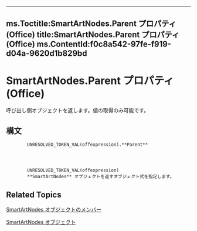 

---
ms.Toctitle:SmartArtNodes.Parent プロパティ (Office)
title:SmartArtNodes.Parent プロパティ (Office)
ms.ContentId:f0c8a542-97fe-f919-d04a-9620d1b829bd
---
# SmartArtNodes.Parent プロパティ (Office)




呼び出し側オブジェクトを返します。値の取得のみ可能です。

## 構文

            UNRESOLVED_TOKEN_VAL(offexpression).**Parent**




            UNRESOLVED_TOKEN_VAL(offexpression)
            **SmartArtNodes** オブジェクトを返すオブジェクト式を指定します。



## Related Topics

[SmartArtNodes オブジェクトのメンバー](1ebf55b0-5b97-5c4e-5d7f-d119ba051bf4.md)

[SmartArtNodes オブジェクト](4c35e5a4-15a1-dd6d-85a2-eb30cbaa3093.md)





